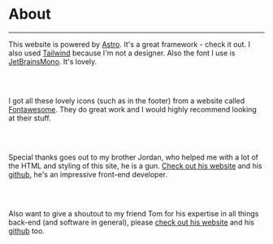 # About

---

This website is powered by [Astro](https://astro.build). It's a great framework - check it out. I also used [Tailwind](https://tailwindcss.com) because I'm not a designer. Also the font I use is [JetBrainsMono](https://www.jetbrains.com/lp/mono/). It's lovely.

<pre>


</pre>

I got all these lovely icons (such as in the footer) from a website called [Fontawesome](https://fontawesome.com). They do great work and I would highly recommend looking at their stuff.

<pre>


</pre>

Special thanks goes out to my brother Jordan, who helped me with a lot of the HTML and styling of this site, he is a gun. [Check out his website](https://jdsherrington.github.io) and his [github](https://github.com/jdsherrington), he's an impressive front-end developer.

<pre>


</pre>

Also want to give a shoutout to my friend Tom for his expertise in all things back-end (and software in general), please [check out his website](https://site.twright.net) and his [github](https://github.com/tomwright0) too.
